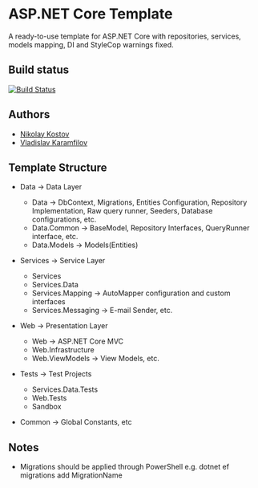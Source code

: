 # ASP.NET Core Template

A ready-to-use template for ASP.NET Core with repositories, services, models mapping, DI and StyleCop warnings fixed.

## Build status

[![Build Status](https://nikolayit.visualstudio.com/AspNetCoreTemplate/_apis/build/status/NikolayIT.ASP.NET-Core-Template?branchName=master)](https://nikolayit.visualstudio.com/AspNetCoreTemplate/_build/latest?definitionId=15&branchName=master)

## Authors

- [Nikolay Kostov](https://github.com/NikolayIT)
- [Vladislav Karamfilov](https://github.com/vladislav-karamfilov)


## Template Structure

* Data -> Data Layer
	* Data -> DbContext, Migrations, Entities Configuration, Repository Implementation, Raw query runner, Seeders, Database configurations, etc.
	* Data.Common -> BaseModel, Repository Interfaces, QueryRunner interface, etc.
	* Data.Models -> Models(Entities)
	
* Services -> Service Layer
	* Services
	* Services.Data
	* Services.Mapping -> AutoMapper configuration and custom interfaces
	* Services.Messaging -> E-mail Sender, etc.
	
* Web -> Presentation Layer
	* Web -> ASP.NET Core MVC
	* Web.Infrastructure
	* Web.ViewModels -> View Models, etc.
	
* Tests -> Test Projects
	* Services.Data.Tests
	* Web.Tests
	* Sandbox
	
* Common -> Global Constants, etc

## Notes
* Migrations should be applied through PowerShell e.g. dotnet ef migrations add MigrationName